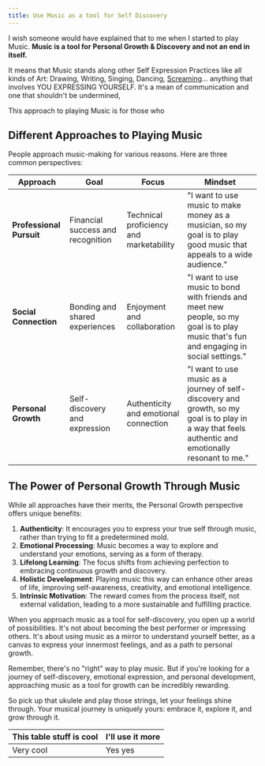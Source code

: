 ```yaml
---
title: Use Music as a tool for Self Discovery
---
```



I wish someone would have explained that to me when I started to play Music. **Music is a tool for Personal Growth & Discovery and not an end in itself.**

It means that Music stands along other Self Expression Practices like all kinds of Art: Drawing, Writing, Singing, Dancing, [Screaming](screaming)... anything that involves YOU EXPRESSING YOURSELF. It's a mean of communication and one that shouldn't be undermined,  

This approach to playing Music is for those who

## Different Approaches to Playing Music

People approach music-making for various reasons. Here are three common perspectives:

  
| Approach                 | Goal                              | Focus                                   | Mindset                                                                                                                                              |
| ------------------------ | --------------------------------- | --------------------------------------- | ---------------------------------------------------------------------------------------------------------------------------------------------------- |
| **Professional Pursuit** | Financial success and recognition | Technical proficiency and marketability | "I want to use music to make money as a musician, so my goal is to play good music that appeals to a wide audience."                                 |
| **Social Connection**    | Bonding and shared experiences    | Enjoyment and collaboration             | "I want to use music to bond with friends and meet new people, so my goal is to play music that's fun and engaging in social settings."              |
| **Personal Growth**      | Self-discovery and expression     | Authenticity and emotional connection   | "I want to use music as a journey of self-discovery and growth, so my goal is to play in a way that feels authentic and emotionally resonant to me." |

  
## The Power of Personal Growth Through Music

  

While all approaches have their merits, the Personal Growth perspective offers unique benefits:

1. **Authenticity**: It encourages you to express your true self through music, rather than trying to fit a predetermined mold.
2. **Emotional Processing**: Music becomes a way to explore and understand your emotions, serving as a form of therapy.
3. **Lifelong Learning**: The focus shifts from achieving perfection to embracing continuous growth and discovery.
4. **Holistic Development**: Playing music this way can enhance other areas of life, improving self-awareness, creativity, and emotional intelligence.
5. **Intrinsic Motivation**: The reward comes from the process itself, not external validation, leading to a more sustainable and fulfilling practice.

When you approach music as a tool for self-discovery, you open up a world of possibilities. It's not about becoming the best performer or impressing others. It's about using music as a mirror to understand yourself better, as a canvas to express your innermost feelings, and as a path to personal growth.

Remember, there's no "right" way to play music. But if you're looking for a journey of self-discovery, emotional expression, and personal development, approaching music as a tool for growth can be incredibly rewarding.

So pick up that ukulele and play those strings,  let your feelings shine through. Your musical journey is uniquely yours: embrace it, explore it, and grow through it.



| This table stuff is cool | I'll use it more |
| ------------------------ | ---------------- |
| Very cool                | Yes yes          |


